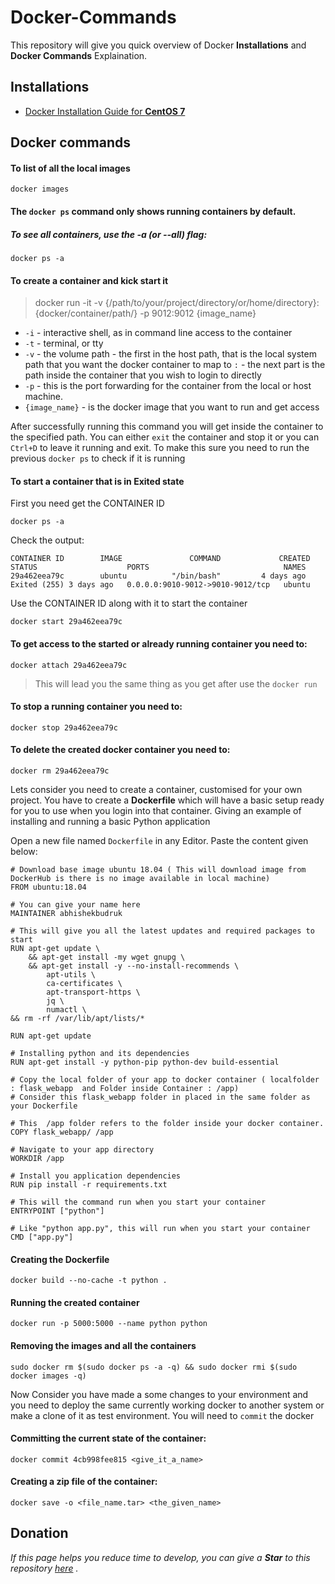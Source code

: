# Docker-Commands
This repository will give you quick overview of Docker **Installations** and **Docker Commands** Explaination.


## Installations 
- [Docker Installation Guide for **CentOS 7**](https://github.com/abhishekbudruk007/Docker-Commands/blob/master/Docker%20Installation%20Guide%20(%20CentOS%207%20).md)



  

## Docker commands 

#### To list of all the local images
```
docker images
```

#### The ``docker ps`` command only shows running containers by default. 
##### To see all containers, use the -a (or --all) flag:
```
docker ps -a
```

#### To create a container and kick start it
>docker run -it -v {/path/to/your/project/directory/or/home/directory}:{docker/container/path/} -p 9012:9012 {image_name}

* ``-i`` - interactive shell, as in command line access to the container
* ``-t`` - terminal, or tty
* ``-v`` - the volume path - the first in the host path, that is the local system path that you want the docker container to map to  ``:``  - the next part is the path inside the container that you wish to login to directly
* ``-p`` - this is the port forwarding for the container from the local or host machine.
* ``{image_name}`` - is the docker image that you want to run and get access

After successfully running this command you will get inside the container to the specified path. You can either ``exit`` the container and stop it or you can ``Ctrl+D`` to leave it running and exit. To make this sure you need to run the previous ``docker ps`` to check if it is running

#### To start a container that is in Exited state

First you need get the CONTAINER ID
```
docker ps -a
```

Check the output:
```
CONTAINER ID        IMAGE               COMMAND             CREATED             STATUS                    PORTS                              NAMES
29a462eea79c        ubuntu          "/bin/bash"         4 days ago          Exited (255) 3 days ago   0.0.0.0:9010-9012->9010-9012/tcp   ubuntu
```

Use the CONTAINER ID along with it to start the container
```
docker start 29a462eea79c
```

#### To get access to the started or already running container you need to:
```
docker attach 29a462eea79c
```
> This will lead you the same thing as you get after use the ``docker run``

#### To stop a running container you need to:
```
docker stop 29a462eea79c
```

#### To delete the created docker container you need to:
```
docker rm 29a462eea79c
```

Lets consider you need to create a container, customised for your own project. You have to create a **Dockerfile** which will have a basic setup ready for you to use when you login into that container.  Giving an example of installing and running a basic Python application

Open a new file named ``Dockerfile``  in any Editor. Paste the content given below:
```
# Download base image ubuntu 18.04 ( This will download image from DockerHub is there is no image available in local machine)
FROM ubuntu:18.04

# You can give your name here
MAINTAINER abhishekbudruk

# This will give you all the latest updates and required packages to start
RUN apt-get update \
	&& apt-get install -my wget gnupg \
	&& apt-get install -y --no-install-recommends \
		apt-utils \
		ca-certificates \
		apt-transport-https \
		jq \
		numactl \
&& rm -rf /var/lib/apt/lists/*

RUN apt-get update

# Installing python and its dependencies
RUN apt-get install -y python-pip python-dev build-essential

# Copy the local folder of your app to docker container ( localfolder : flask_webapp  and Folder inside Container : /app)
# Consider this flask_webapp folder in placed in the same folder as your Dockerfile

# This  /app folder refers to the folder inside your docker container.
COPY flask_webapp/ /app

# Navigate to your app directory
WORKDIR /app

# Install you application dependencies
RUN pip install -r requirements.txt

# This will the command run when you start your container
ENTRYPOINT ["python"]

# Like "python app.py", this will run when you start your container
CMD ["app.py"]
```

#### Creating the Dockerfile
```
docker build --no-cache -t python .
```

#### Running the created container
```
docker run -p 5000:5000 --name python python
```

#### Removing the images and all the containers
```
sudo docker rm $(sudo docker ps -a -q) && sudo docker rmi $(sudo docker images -q)
```

Now Consider you have made a some changes to your environment and you need to deploy the same currently working docker to another system or make a clone of it as test environment. You will need to ``commit`` the docker
#### Committing the current state of the container:
```
docker commit 4cb998fee815 <give_it_a_name>
```

#### Creating a zip file of the container:
```
docker save -o <file_name.tar> <the_given_name>
```



## Donation
*If this page helps you reduce time to develop, you can give a **Star** to this repository [here](https://github.com/abhishekbudruk007/Docker-Commands) .*  